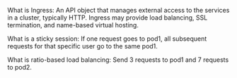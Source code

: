 What is Ingress: An API object that manages external access to the services in a cluster, typically HTTP. Ingress may provide load balancing, SSL termination, and name-based virtual hosting.

What is a sticky session: If one request goes to pod1, all subsequent requests for that specific user go to the same pod1.

What is ratio-based load balancing: Send 3 requests to pod1 and 7 requests to pod2.
